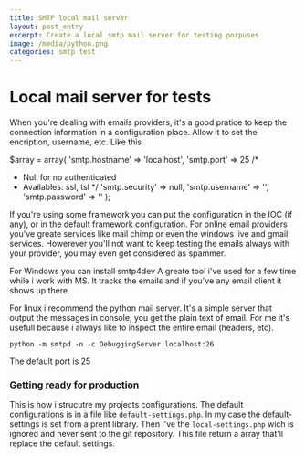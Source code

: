 ```yaml
---
title: SMTP local mail server
layout: post_entry
excerpt: Create a local smtp mail server for testing porpuses
image: /media/python.png
categories: smtp test
---
```

Local mail server for tests
==========

When you're dealing with emails providers, it's a good pratice to keep the connection information in a configuration place. Allow it to set the encription, username, etc. Like this

$array = array(
'smtp.hostname' => 'localhost',
'smtp.port' => 25
/*
 * Null for no authenticated
 * Availables: ssl, tsl
 */
'smtp.security' => null,
'smtp.username' => '',
'smtp.password' => ''
);

If you're using some framework you can put the configuration in the IOC (if any), or in the default framework configuration.
For online email providers you've greate services like mail chimp or even the windows live and gmail services. 
Howerever you'll not want to keep testing the emails always with your provider, you may even get considered as spammer.

For Windows you can install smtp4dev
A greate tool i've used for a few time while i work with MS. It tracks the emails and if you've any email client it shows up there.

For linux i recommend the python mail server. It's a simple server that output the messages in console, you get the plain text of email.
For me it's usefull because i always like to inspect the entire email (headers, etc).

```
python -m smtpd -n -c DebuggingServer localhost:26
```
The default port is 25

### Getting ready for production
This is how i strucutre my projects configurations. The default configurations is in a file like `default-settings.php`. In my case the default-settings is set from a prent library. Then i've the ``local-settings.php`` wich is ignored and never sent to the git repository. This file return a array that'll replace the default settings.